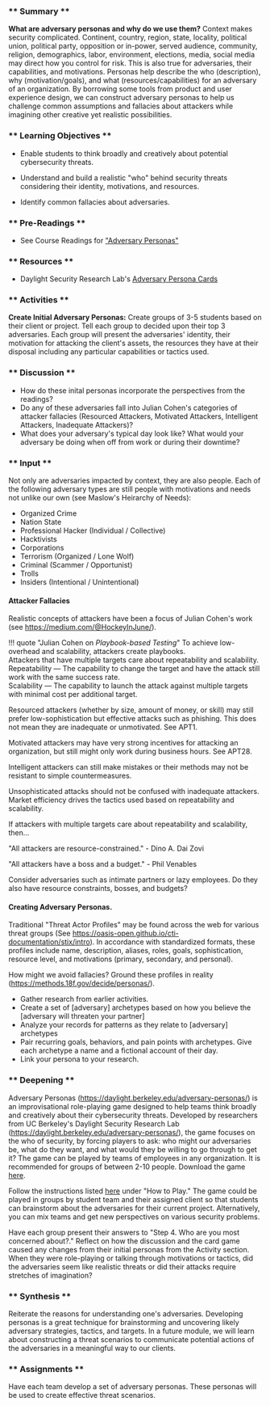 ### ** Summary **

**What are adversary personas and why do we use them?** Context makes security complicated. Continent, country, region, state, locality, political union, political party, opposition or in-power, served audience, community, religion, demographics, labor, environment, elections, media, social media may direct how you control for risk. This is also true for adversaries, their capabilities, and motivations. Personas help describe the who (description), why (motivation/goals), and what (resources/capabilities) for an adversary of an organization. By borrowing some tools from product and user experience design, we can construct adversary personas to help us challenge common assumptions and fallacies about attackers while imagining other creative yet realistic possibilities. 

### ** Learning Objectives **

* Enable students to think broadly and creatively about potential cybersecurity threats.

* Understand and build a realistic "who" behind security threats considering their identity, motivations, and resources.

* Identify common fallacies about adversaries.


### ** Pre-Readings **

* See Course Readings for ["Adversary Personas"](../../../Consolidated_Bibliography#adversary)

### ** Resources **

* Daylight Security Research Lab's [Adversary Persona Cards](https://daylight.berkeley.edu/adversary-personas/)

### ** Activities **

**Create Initial Adversary Personas:** Create groups of 3-5 students based on their client or project. Tell each group to decided upon their top 3 adversaries. Each group will present the adversaries' identity, their motivation for attacking the client's assets, the resources they have at their disposal including any particular capabilities or tactics used.

### ** Discussion **

* How do these inital personas incorporate the perspectives from the readings? 
* Do any of these adversaries fall into Julian Cohen's categories of attacker fallacies (Resourced Attackers, Motivated Attackers, Intelligent Attackers, Inadequate Attackers)?
* What does your adversary's typical day look like? What would your adversary be doing when off from work or during their downtime? 

### ** Input **

Not only are adversaries impacted by context, they are also people. Each of the following adversary types are still people with motivations and needs not unlike our own (see Maslow's Heirarchy of Needs): 

* Organized Crime
* Nation State
* Professional Hacker (Individual / Collective)
* Hacktivists
* Corporations
* Terrorism (Organized / Lone Wolf)
* Criminal (Scammer / Opportunist)
* Trolls
* Insiders (Intentional / Unintentional)

#### Attacker Fallacies

Realistic concepts of attackers have been a focus of Julian Cohen's work (see https://medium.com/@HockeyInJune/).

!!! quote "Julian Cohen on *Playbook-based Testing*"
	To achieve low-overhead and scalability, attackers create playbooks.<br>
	Attackers that have multiple targets care about repeatability and scalability.<br>
	Repeatability — The capability to change the target and have the attack still work with the same success rate.<br>
	Scalability — The capability to launch the attack against multiple targets with minimal cost per additional target.

Resourced attackers (whether by size, amount of money, or skill) may still prefer low-sophistication but effective attacks such as phishing. This does not mean they are inadequate or unmotivated. See APT1. 

Motivated attackers may have very strong incentives for attacking an organization, but still might only work during business hours. See APT28.

Intelligent attackers can still make mistakes or their methods may not be resistant to simple countermeasures.

Unsophisticated attacks should not be confused with inadequate attackers. Market efficiency drives the tactics used based on repeatability and scalability.

If attackers with multiple targets care about repeatability and scalability, then...

"All attackers are resource-constrained." - Dino A. Dai Zovi

"All attackers have a boss and a budget." - Phil Venables

Consider adversaries such as intimate partners or lazy employees. Do they also have resource constraints, bosses, and budgets?

#### Creating Adversary Personas.

Traditional "Threat Actor Profiles" may be found across the web for various threat groups (See https://oasis-open.github.io/cti-documentation/stix/intro). In accordance with standardized formats, these profiles include name, description, aliases, roles, goals, sophistication, resource level, and motivations (primary, secondary, and personal).

How might we avoid fallacies? Ground these profiles in reality (https://methods.18f.gov/decide/personas/).

* Gather research from earlier activities.
* Create a set of [adversary] archetypes based on how you believe the [adversary will threaten your partner]
* Analyze your records for patterns as they relate to [adversary] archetypes
* Pair recurring goals, behaviors, and pain points with archetypes. Give each archetype a name and a fictional account of their day. 
* Link your persona to your research.


### ** Deepening **

Adversary Personas (https://daylight.berkeley.edu/adversary-personas/) is an improvisational role-playing game designed to help teams think broadly and creatively about their cybersecurity threats. Developed by researchers from UC Berkeley's Daylight Security Research Lab (https://daylight.berkeley.edu/adversary-personas/), the game focuses on the who of security, by forcing players to ask: who might our adversaries be, what do they want, and what would they be willing to go through to get it? The game can be played by teams of employees in any organization. It is recommended for groups of between 2-10 people. Download the game [here](https://daylight.berkeley.edu/assets/adversary-personas-cards.pdf).

Follow the instructions listed [here](https://daylight.berkeley.edu/adversary-personas/) under "How to Play." The game could be played in groups by student team and their assigned client so that students can brainstorm about the adversaries for their current project. Alternatively, you can mix teams and get new perspectives on various security problems. 

Have each group present their answers to "Step 4. Who are you most concerned about?." Reflect on how the discussion and the card game caused any changes from their initial personas from the Activity section. When they were role-playing or talking through motivations or tactics, did the adversaries seem like realistic threats or did their attacks require stretches of imagination?

### ** Synthesis **

Reiterate the reasons for understanding one's adversaries. Developing personas is a great technique for brainstorming and uncovering likely adversary strategies, tactics, and targets. In a future module, we will learn about constructing a threat scenarios to communicate potential actions of the adversaries in a meaningful way to our clients.

### ** Assignments **

Have each team develop a set of adversary personas. These personas will be used to create effective threat scenarios.
